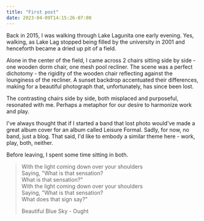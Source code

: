 ```yaml
---
title: "First post"
date: 2023-04-09T14:15:26-07:00
---
```


Back in 2015, I was walking through Lake Lagunita one early evening. Yes, walking, as Lake Lag stopped being filled by the university in 2001 and henceforth became a dried up pit of a field.

Alone in the center of the field, I came across 2 chairs sitting side by side - one wooden dorm chair, one mesh pool recliner. The scene was a perfect dichotomy - the rigidity of the wooden chair reflecting against the lounginess of the recliner. A sunset backdrop accentuated their differences, making for a beautiful photograph that, unfortunately, has since been lost.

The contrasting chairs side by side, both misplaced and purposeful, resonated with me. Perhaps a metaphor for our desire to harmonize work and play.

I've always thought that if I started a band that lost photo would've made a great album cover for an album called Leisure Formal. Sadly, for now, no band, just a blog. That said, I'd like to embody a similar theme here - work, play, both, neither.

Before leaving, I spent some time sitting in both.

> With the light coming down over your shoulders  
> Saying, "What is that sensation?  
> What is that sensation?"  
> With the light coming down over your shoulders  
> Saying, "What is that sensation?  
> What does that sign say?"
>
> Beautiful Blue Sky - Ought
